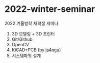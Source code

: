 # 2022-winter-seminar
2022 겨울방학 재학생 세미나

1. 3D 모델링 + 3D 프린터
2. Git/Github
3. OpenCV
4. KiCAD+PCB (by [js4ngu](https://github.com/js4ngu))
5. 시스템파워 설계